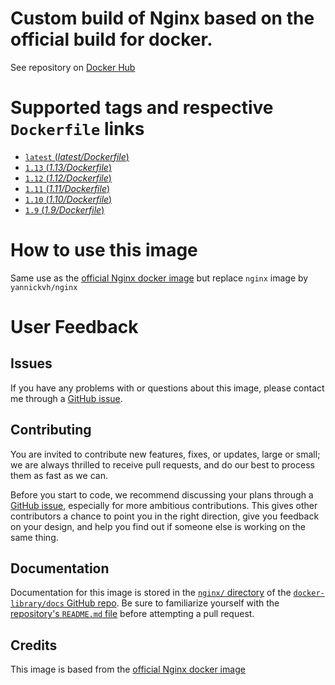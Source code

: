 # Custom build of Nginx based on the official build for docker.

See repository on [Docker Hub](https://hub.docker.com/r/yannickvh/nginx/)

# Supported tags and respective `Dockerfile` links

- [ `latest` (*latest/Dockerfile*)](https://github.com/yvh/docker-nginx/blob/master/latest/Dockerfile)
- [ `1.13` (*1.13/Dockerfile*)](https://github.com/yvh/docker-nginx/blob/master/1.13/Dockerfile)
- [ `1.12` (*1.12/Dockerfile*)](https://github.com/yvh/docker-nginx/blob/master/1.12/Dockerfile)
- [ `1.11` (*1.11/Dockerfile*)](https://github.com/yvh/docker-nginx/blob/master/1.11/Dockerfile)
- [ `1.10` (*1.10/Dockerfile*)](https://github.com/yvh/docker-nginx/blob/master/1.10/Dockerfile)
- [ `1.9` (*1.9/Dockerfile*)](https://github.com/yvh/docker-nginx/blob/master/1.9/Dockerfile)

# How to use this image

Same use as the [official Nginx docker image](https://hub.docker.com/_/nginx/) but replace `nginx` image by `yannickvh/nginx`

# User Feedback

## Issues

If you have any problems with or questions about this image, please contact me through a [GitHub issue](https://github.com/yvh/docker-nginx/issues).

## Contributing

You are invited to contribute new features, fixes, or updates, large or small; we are always thrilled to receive pull requests, and do our best to process them as fast as we can.

Before you start to code, we recommend discussing your plans through a [GitHub issue](https://github.com/yvh/docker-nginx/issues), especially for more ambitious contributions. This gives other contributors a chance to point you in the right direction, give you feedback on your design, and help you find out if someone else is working on the same thing.

## Documentation

Documentation for this image is stored in the [`nginx/` directory](https://github.com/docker-library/docs/tree/master/nginx) of the [`docker-library/docs` GitHub repo](https://github.com/docker-library/docs). Be sure to familiarize yourself with the [repository's `README.md` file](https://github.com/docker-library/docs/blob/master/README.md) before attempting a pull request.

## Credits

This image is based from the [official Nginx docker image](https://hub.docker.com/_/nginx/)

